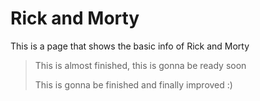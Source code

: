 # Rick and Morty

This is a page that shows the basic info of Rick and Morty

> This is almost finished, this is gonna be ready soon
>
> This is gonna be finished and finally improved :)
